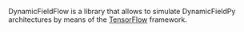 DynamicFieldFlow is a library that allows to simulate DynamicFieldPy architectures by means of the [TensorFlow](https://www.tensorflow.org)
framework.